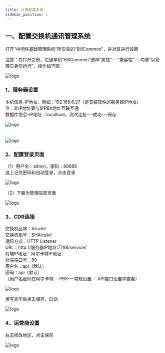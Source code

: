 ```yaml
---
title: 计费配置手册
sidebar_position: 1
---
```

## 一、配置交换机通讯管理系统
<p style={{marginLeft:"2em" ,fontSize:"20px"}}>
打开“中间件基础管理系统”所安装的“BillCommon”，并对其进行设置
</p>
<p style={{marginLeft:"2em" ,fontSize:"20px" ,color:"red"}}>
注意：在打开之前，右键单机“BillCommon”选择“属性”---“兼容性”---勾选“以管理员身份运行”，操作如下图：
</p>
<!-- <img src="/img/softwareInstall/Standalone/Alcatel/1/1.png" alt="" style={{ marginLeft: "4em"}} /> -->
<img src={require('@site/static/img/softwareInstall/Standalone/Alcatel/1/1.png').default} alt="logo" style={{marginLeft:"4em"}} />

### 1、服务器设置
<p style={{marginLeft:"2em" ,fontSize:"20px"}}>
本机信息-IP地址，例如：192.168.6.27（是安装软件的服务器IP地址）<br /><span style={{color:"red"}}>注：此IP地址要与IPPBX地址互联互通</span><br />数据库信息-IP地址：localhost，测试连接---成功---保存
</p>
<!-- <img src="/img/softwareInstall/Standalone/Alcatel/1/2.png" alt="" style={{ marginLeft: "4em"}} /> -->
<img src={require('@site/static/img/softwareInstall/Standalone/Alcatel/1/2.png').default} alt="logo" style={{marginLeft:"4em"}} />
<br /><br /><br />
<!-- <img src="/img/softwareInstall/Standalone/Alcatel/1/3.png" alt="" style={{ marginLeft: "10em"}} /> -->
<img src={require('@site/static/img/softwareInstall/Standalone/Alcatel/1/3.png').default} alt="logo" style={{marginLeft:"4em"}} />

### 2、配置登录页面
<p style={{marginLeft:"2em" ,fontSize:"20px"}}>
（1）用户名：admin，密码：88888<br />
选上记住密码和自动登录，点击登录
</p>
<!-- <img src="/img/softwareInstall/Standalone/Alcatel/1/4.png" alt="" style={{ marginLeft: "4em"}} /> -->
<img src={require('@site/static/img/softwareInstall/Standalone/Alcatel/1/4.png').default} alt="logo" style={{marginLeft:"4em"}} />

<p style={{marginLeft:"2em" ,fontSize:"20px"}}>
（2）下面为管理端首页面
</p>
<!-- <img src="/img/softwareInstall/Standalone/Alcatel/1/5.png" alt="" style={{ marginLeft: "4em"}} /> -->
<img src={require('@site/static/img/softwareInstall/Standalone/Alcatel/1/5.png').default} alt="logo" style={{marginLeft:"4em"}} />

### 3、CDR连接
<p style={{marginLeft:"2em" ,fontSize:"20px"}}>
交换机品牌：<span style={{color:"red"}}>Alcatel</span><br />
交换机型号：<span style={{color:"red"}}>SHAlcatel</span><br />
通讯方式：<span style={{color:"red"}}>HTTP Listener</span><br />
URL：<span style={{color:"red"}}>http:/<span>/服务</span>器IP地址:<span>7788</span>/service/</span><br />
对端IP地址：<span style={{color:"red"}}>阿尔卡特IP地址</span><br />
对端端口号：<span style={{color:"red"}}>80</span><br />
用户名：<span style={{color:"red"}}>api（默认）</span><br />
密码：<span style={{color:"red"}}>api（默认）</span><br />
<span style={{color:"red"}}>（用户名密码在阿尔卡特---PBX---常规设置---API接口设置中查看）</span>
</p>
<!-- <img src="/img/softwareInstall/Standalone/Alcatel/1/6.png" alt="" style={{ marginLeft: "4em"}} /> -->
<img src={require('@site/static/img/softwareInstall/Standalone/Alcatel/1/6.png').default} alt="logo" style={{marginLeft:"4em"}} />

<p style={{marginLeft:"2em" ,fontSize:"20px"}}>
填写完毕后点击<span style={{color:"red"}}>保存，启动</span>
</p>
<!-- <img src="/img/softwareInstall/Standalone/Alcatel/1/7.png" alt="" style={{ marginLeft: "4em"}} /> -->
<img src={require('@site/static/img/softwareInstall/Standalone/Alcatel/1/7.png').default} alt="logo" style={{marginLeft:"4em"}} />


### 4、运营商设置

<p style={{marginLeft:"2em" ,fontSize:"20px"}}>
右击修改地区，点击保存
</p>
<!-- <img src="/img/softwareInstall/Standalone/Alcatel/1/8.png" alt="" style={{ marginLeft: "4em"}} /> -->
<img src={require('@site/static/img/softwareInstall/Standalone/Alcatel/1/8.png').default} alt="logo" style={{marginLeft:"4em"}} />